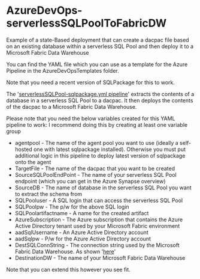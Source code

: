 # AzureDevOps-serverlessSQLPoolToFabricDW
Example of a state-Based deployment that can create a dacpac file based on an existing database within a serverless SQL Pool and then deploy it to a Microsoft Fabric Data Warehouse

You can find the YAML file which you can use as a template for the Azure Pipeline in the AzureDevOpsTemplates folder. 

Note that you need a recent version of SQLPackage for this to work.

The '[serverlessSQLPool-sqlpackage.yml pipeline](https://github.com/kevchant/AzureDevOps-SynpaseServerlessSQLPool-dacpac/blob/main/AzureDevOpsTemplates/serverlessSQLPool-sqlpackage.yml)' extracts the contents of a database in a serverless SQL Pool to a dacpac. It then deploys the contents of the dacpac to a Microsoft Fabric Data Warehouse.

Please note that you need the below variables created for this YAML pipeline to work:
I recommend doing this by creating at least one variable group
*   agentpool - The name of the agent pool you want to use (ideally a self-hosted one with latest sqlpackage installed).
     Otherwise you must put additional logic in this pipeline to deploy latest version of sqlpackage onto the agent
*   TargetFile - The name of the dacpac that you want to be created
*   SourceSQLPoolEndPoint - The name of your serverless SQL Pool endpoint (which you can get in the Azure Synapse overview)
*   SourceDB - The name of database in the serverless SQL Pool you want to extract the schema from
*   SQLPooluser - A SQL login that can access the serverless SQL Pool
*   SQLPoolpw - The p/w for the above SQL login
*   SQLPoolartifactname - A name for the created artifact
*   AzureSubscription - The Azure subscription that contains the Azure Active Directory tenant used by your Microsoft Fabric environment
*   aadSqlUsername - An Azure Active Directory account
*   aadSqlpw - P/w for the Azure Active Directory account
*   DestSQLConnString - The connection string used by the Microsoft Fabric Data Warehouse. As shown '[here](https://learn.microsoft.com/en-us/fabric/data-warehouse/connectivity)'
*   DestinationDW - The name of your Microsoft Fabric Data Warehouse


Note that you can extend this however you see fit.

